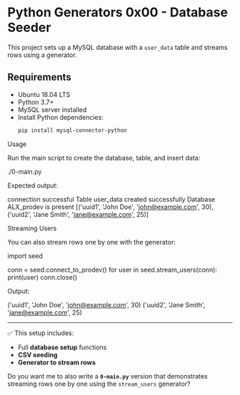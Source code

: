 # Python Generators 0x00 - Database Seeder

This project sets up a MySQL database with a `user_data` table and streams rows using a generator.

## Requirements

- Ubuntu 18.04 LTS
- Python 3.7+
- MySQL server installed
- Install Python dependencies:
  ```bash
  pip install mysql-connector-python
Usage

Run the main script to create the database, table, and insert data:

./0-main.py


Expected output:

connection successful
Table user_data created successfully
Database ALX_prodev is present
[('uuid1', 'John Doe', 'john@example.com', 30), ('uuid2', 'Jane Smith', 'jane@example.com', 25)]

Streaming Users

You can also stream rows one by one with the generator:

import seed

conn = seed.connect_to_prodev()
for user in seed.stream_users(conn):
    print(user)
conn.close()


Output:

('uuid1', 'John Doe', 'john@example.com', 30)
('uuid2', 'Jane Smith', 'jane@example.com', 25)


---

✅ This setup includes:  
- Full **database setup** functions  
- **CSV seeding**  
- **Generator to stream rows**  

Do you want me to also write a **`0-main.py`** version that demonstrates streaming rows one by one using the `stream_users` generator?
